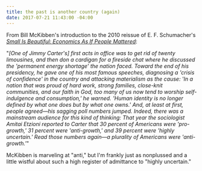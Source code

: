 ```yaml
---
title: the past is another country (again)
date: 2017-07-21 11:43:00 -04:00
---
```


From Bill McKibben's introduction to the 2010 reissue of E. F. Schumacher's *[Small Is Beautiful: Economics As If People Mattered](http://shop.harvard.com/book/9780061997761)*:

"*[One of Jimmy Carter's] first acts in office was to get rid of twenty limousines, and then don a cardigan for a fireside chat where he discussed the 'permanent energy shortage' the nation faced. Toward the end of his presidency, he gave one of his most famous speeches, diagnosing a 'crisis of confidence' in the country and attacking materialism as the cause: 'In a nation that was proud of hard work, strong families, close-knit communities, and our faith in God, too many of us now tend to worship self-indulgence and consumption,' he warned. 'Human identity is no longer defined by what one does but by what one owns.' And, at least at first, people agreed—his sagging poll numbers jumped. Indeed, there was a mainstream audience for this kind of thinking: That year the sociologist Amitai Etzioni reported to Carter that 30 percent of Americans were 'pro-growth,' 31 percent were 'anti-growth,' and 39 percent were 'highly uncertain.' Read those numbers again—a plurality of Americans were 'anti-growth.'*"

McKibben is marveling at "anti," but I'm frankly just as nonplussed and a little wistful about such a high register of admittance to "highly uncertain."
